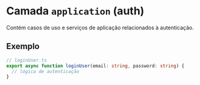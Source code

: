 # Camada `application` (auth)

Contém casos de uso e serviços de aplicação relacionados à autenticação.

## Exemplo

```ts
// loginUser.ts
export async function loginUser(email: string, password: string) {
  // lógica de autenticação
}
``` 